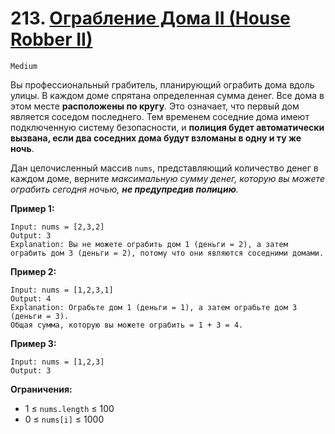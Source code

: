 # 213. [Ограбление Дома II (House Robber II)](https://leetcode.com/problems/house-robber-ii/description/)

`Medium`

Вы профессиональный грабитель, планирующий ограбить дома вдоль улицы. В каждом доме спрятана определенная сумма денег. Все дома в этом месте **расположены по кругу**. Это означает, что первый дом является соседом последнего. Тем временем соседние дома имеют подключенную систему безопасности, и **полиция будет автоматически вызвана, если два соседних дома будут взломаны в одну и ту же ночь**.

Дан целочисленный массив `nums`, представляющий количество денег в каждом доме, верните *максимальную сумму денег, которую вы можете ограбить сегодня ночью, **не предупредив полицию**.*

**Пример 1:**
```
Input: nums = [2,3,2]
Output: 3
Explanation: Вы не можете ограбить дом 1 (деньги = 2), а затем ограбить дом 3 (деньги = 2), потому что они являются соседними домами.
```

**Пример 2:**
```
Input: nums = [1,2,3,1]
Output: 4
Explanation: Ограбьте дом 1 (деньги = 1), а затем ограбьте дом 3 (деньги = 3).
Общая сумма, которую вы можете ограбить = 1 + 3 = 4.
```

**Пример 3:**
```
Input: nums = [1,2,3]
Output: 3
```

**Ограничения:**

*   1 ≤ `nums.length` ≤ 100
*   0 ≤ `nums[i]` ≤ 1000